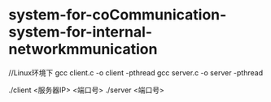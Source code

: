 # system-for-coCommunication-system-for-internal-networkmmunication
//Linux环境下
gcc client.c -o client -pthread
gcc server.c -o server -pthread

./client <服务器IP> <端口号>
./server <端口号>
